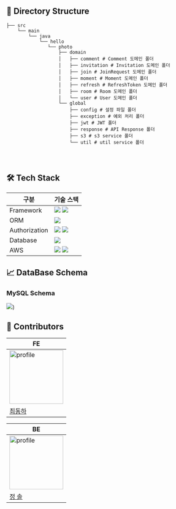 ## 📂 Directory Structure
```
├── src
    └── main
        └── java
            └── hello
               └── photo
                   ├── domain
                   │   ├── comment # Comment 도메인 폴더
                   │   ├── invitation # Invitation 도메인 폴더
                   │   ├── join # JoinRequest 도메인 폴더
                   │   ├── moment # Moment 도메인 폴더
                   │   ├── refresh # RefreshToken 도메인 폴더
                   │   ├── room # Room 도메인 폴더
                   │   └── user # User 도메인 폴더
                   └── global
                       ├── config # 설정 파일 폴더
                       ├── exception # 예외 처리 폴더
                       ├── jwt # JWT 폴더
                       ├── response # API Response 폴더
                       ├── s3 # s3 service 폴더 
                       └── util # util service 폴더




```

## 🛠 Tech Stack


| 구분            | 기술 스택                                                                                                                                                                                                                                               |
|---------------|-----------------------------------------------------------------------------------------------------------------------------------------------------------------------------------------------------------------------------------------------------|
| Framework     | <img src="https://img.shields.io/badge/Spring Boot-6DB33F?style=for-the-social&logo=Spring Boot&logoColor=white"> <img src="https://img.shields.io/badge/Gradle-02303A?style=for-the-social&logo=Gradle&logoColor=white">                           
| ORM           | <img src="https://img.shields.io/badge/Spring Data JPA-6DB33F?style=for-the-social&logo=Databricks&logoColor=white">                                                                                                                                |
| Authorization | <img src="https://img.shields.io/badge/Spring Security-6DB33F?style=for-the-social&logo=springsecurity&logoColor=white">  <img src="https://img.shields.io/badge/JSON Web Tokens-000000?style=for-the-social&logo=JSON Web Tokens&logoColor=white"> |
| Database      | <img src="https://img.shields.io/badge/MySQL-4479A1.svg?style=for-the-social&logo=MySQL&logoColor=white">                                                                                                                                           |
| AWS           | <img src="https://img.shields.io/badge/AWS RDS-527FFF?style=for-the-social&logo=amazonrds&logoColor=white"> <img src ="https://img.shields.io/badge/AWS S3-69A31?style=for-the-social&logo=amazons3&logoColor=white">                               |


## 📈 DataBase Schema
### MySQL Schema

![]( https://mozipp.s3.ap-northeast-2.amazonaws.com/asset/OurHood+Erd.png))

## 👥 Contributors

| FE                                                                                                                    |
|-----------------------------------------------------------------------------------------------------------------------|
| <a href="https://github.com/dongha-choi"><img src="https://github.com/dongha-choi.png" alt="profile" width="140"></a> | 
| [최동하](https://github.com/dongha-choi)                                                                                 |


| BE |
| --- |
| <a href="https://github.com/so1eeee"><img src="https://github.com/so1eeee.png" alt="profile" width="140"> </a> 
|[정 솔](https://github.com/so1eeee)


